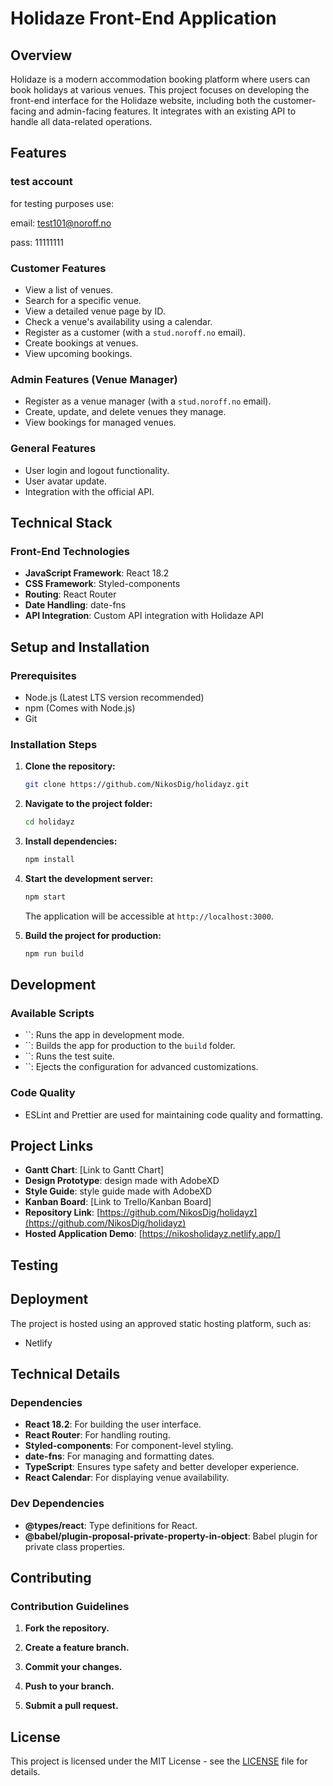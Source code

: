 # Holidaze Front-End Application

## Overview

Holidaze is a modern accommodation booking platform where users can book holidays at various venues. This project focuses on developing the front-end interface for the Holidaze website, including both the customer-facing and admin-facing features. It integrates with an existing API to handle all data-related operations.

## Features

### test account

for testing purposes use:


email: test101@noroff.no


pass: 11111111

### Customer Features

- View a list of venues.
- Search for a specific venue.
- View a detailed venue page by ID.
- Check a venue's availability using a calendar.
- Register as a customer (with a `stud.noroff.no` email).
- Create bookings at venues.
- View upcoming bookings.

### Admin Features (Venue Manager)

- Register as a venue manager (with a `stud.noroff.no` email).
- Create, update, and delete venues they manage.
- View bookings for managed venues.

### General Features

- User login and logout functionality.
- User avatar update.
- Integration with the official API.

## Technical Stack

### Front-End Technologies

- **JavaScript Framework**: React 18.2
- **CSS Framework**: Styled-components
- **Routing**: React Router
- **Date Handling**: date-fns
- **API Integration**: Custom API integration with Holidaze API

## Setup and Installation

### Prerequisites

- Node.js (Latest LTS version recommended)
- npm (Comes with Node.js)
- Git

### Installation Steps

1. **Clone the repository:**

   ```bash
   git clone https://github.com/NikosDig/holidayz.git
   ```

2. **Navigate to the project folder:**

   ```bash
   cd holidayz
   ```

3. **Install dependencies:**

   ```bash
   npm install
   ```

4. **Start the development server:**

   ```bash
   npm start
   ```

   The application will be accessible at `http://localhost:3000`.

5. **Build the project for production:**

   ```bash
   npm run build
   ```

## Development

### Available Scripts

- ``: Runs the app in development mode.
- ``: Builds the app for production to the `build` folder.
- ``: Runs the test suite.
- ``: Ejects the configuration for advanced customizations.

### Code Quality

- ESLint and Prettier are used for maintaining code quality and formatting.

## Project Links

- **Gantt Chart**: [Link to Gantt Chart]
- **Design Prototype**: design made with AdobeXD
- **Style Guide**: style guide made with AdobeXD
- **Kanban Board**: [Link to Trello/Kanban Board]
- **Repository Link**: [https://github.com/NikosDig/holidayz](https://github.com/NikosDig/holidayz)
- **Hosted Application Demo**: [https://nikosholidayz.netlify.app/]

## Testing

<!-- ### API Testing

- Ensure the API is running and accessible.
- Test features like venue listing, booking, and user authentication. -->

<!-- ### UI Testing

- Verify responsiveness of all UI components.
- Ensure all forms function correctly (registration, booking, login). -->

## Deployment

The project is hosted using an approved static hosting platform, such as:

- Netlify

## Technical Details

### Dependencies

- **React 18.2**: For building the user interface.
- **React Router**: For handling routing.
- **Styled-components**: For component-level styling.
- **date-fns**: For managing and formatting dates.
- **TypeScript**: Ensures type safety and better developer experience.
- **React Calendar**: For displaying venue availability.

### Dev Dependencies

- **@types/react**: Type definitions for React.
- **@babel/plugin-proposal-private-property-in-object**: Babel plugin for private class properties.

## Contributing

### Contribution Guidelines

1. **Fork the repository.**

2. **Create a feature branch.**

3. **Commit your changes.**

4. **Push to your branch.**
  
5. **Submit a pull request.**

## License
 
This project is licensed under the MIT License - see the [LICENSE](LICENSE) file for details.

